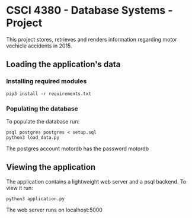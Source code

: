 # CSCI 4380 - Database Systems - Project

This project stores, retrieves and renders information regarding motor vechicle accidents in 2015.

## Loading the application's data

### Installing required modules 

```
pip3 install -r requirements.txt
```

### Populating the database

To populate the database run:
```
psql postgres postgres < setup.sql
python3 load_data.py
```
The postgres account motordb has the password motordb

## Viewing the application

The application contains a lightweight web server and a psql backend.
To view it run:
```
python3 application.py
```
The web server runs on localhost:5000
